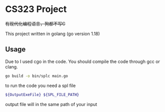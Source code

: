 # CS323 Project 

~~有现代化编程语言，狗都不写C~~

This project written in golang (go version 1.18) 


## Usage

Due to I used cgo in the code. You should compile the code through gcc or clang.

```bash
go build -o bin/splc main.go
```

to run the code you need a spl file
```bash
${OutputExeFile} ${SPL_FILE_PATH}
```

output file will in the same path of your input
